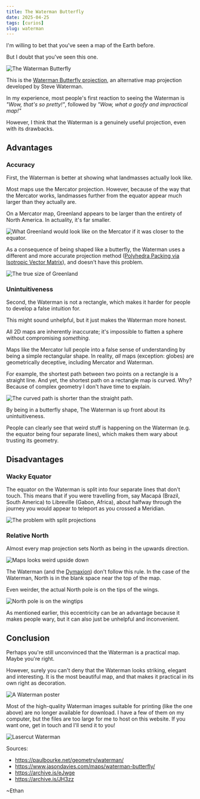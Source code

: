 ```yaml
---
title: The Waterman Butterfly
date: 2025-04-25
tags: [curios]
slug: waterman
---
```


I'm willing to bet that you've seen a map of the Earth before.

But I doubt that you've seen this one.

![The Waterman Butterfly](images/waterman.webp)

This is the [Waterman Butterfly projection](https://en.wikipedia.org/wiki/Waterman_butterfly_projection), an alternative map projection developed by Steve Waterman.

In my experience, most people's first reaction to seeing the Waterman is *"Wow, that's so pretty!"*, followed by *"Wow, what a goofy and impractical map!"*

However, I think that the Waterman is a genuinely useful projection, even with its drawbacks.

## Advantages

### Accuracy

First, the Waterman is better at showing what landmasses actually look like.

Most maps use the Mercator projection. However, because of the way that the Mercator works, landmasses further from the equator appear much larger than they actually are.

On a Mercator map, Greenland appears to be larger than the entirety of North America. In actuality, it's far smaller.

![What Greenland would look like on the Mercator if it was closer to the equator.](images/mercator_greenland.webp)

As a consequence of being shaped like a butterfly, the Waterman uses a different and more accurate projection method ([Polyhedra Packing via Isotropic Vector Matrix](https://paulbourke.net/geometry/waterman/)), and doesn't have this problem.

![The true size of Greenland](images/waterman_countries.webp)

### Unintuitiveness

Second, the Waterman is not a rectangle, which makes it harder for people to develop a false intuition for.

This might sound unhelpful, but it just makes the Waterman more honest.

All 2D maps are inherently inaccurate; it's impossible to flatten a sphere without compromising *something*.

Maps like the Mercator lull people into a false sense of understanding by being a simple rectangular shape. In reality, *all* maps (exception: globes) are geometrically deceptive, including Mercator and Waterman.

For example, the shortest path between two points on a rectangle is a straight line. And yet, the shortest path on a rectangle map is curved. Why? Because of complex geometry I don't have time to explain.

![The curved path is shorter than the straight path.](images/shortest_distance_on_map.webp)

By being in a butterfly shape, The Waterman is up front about its unintuitiveness.

People can clearly see that weird stuff is happening on the Waterman (e.g. the equator being four separate lines), which makes them wary about trusting its geometry.

## Disadvantages

### Wacky Equator

The equator on the Waterman is split into four separate lines that don't touch. This means that if you were travelling from, say Macapá (Brazil, South America) to Libreville (Gabon, Africa), about halfway through the journey you would appear to teleport as you crossed a Meridian.

![The problem with split projections](images/xkcd_sea_chase.webp)

### Relative North

Almost every map projection sets North as being in the upwards direction.

![Maps looks weird upside down](images/flipped_map.webp)

The Waterman (and the [Dymaxion](https://en.wikipedia.org/wiki/Dymaxion_map)) don't follow this rule. In the case of the Waterman, North is in the blank space near the top of the map.

Even weirder, the actual North pole is on the tips of the wings.

![North pole is on the wingtips](images/waterman_tissot.webp)

As mentioned earlier, this eccentricity can be an advantage because it makes people wary, but it can also just be unhelpful and inconvenient.

## Conclusion

Perhaps you're still unconvinced that the Waterman is a practical map. Maybe you're right.

However, surely you can't deny that the Waterman looks striking, elegant and interesting. It is the most beautiful map, and that makes it practical in its own right as decoration.

![A Waterman poster](images/waterman_poster.webp)

Most of the high-quality Waterman images suitable for printing (like the one above) are no longer available for download. I have a few of them on my computer, but the files are too large for me to host on this website. If you want one, get in touch and I'll send it to you!

![Lasercut Waterman](images/waterman_lasercut.webp)

Sources:

- <https://paulbourke.net/geometry/waterman/>
- <https://www.jasondavies.com/maps/waterman-butterfly/>
- <https://archive.is/eJwge>
- <https://archive.is/JH3zz>

~Ethan
